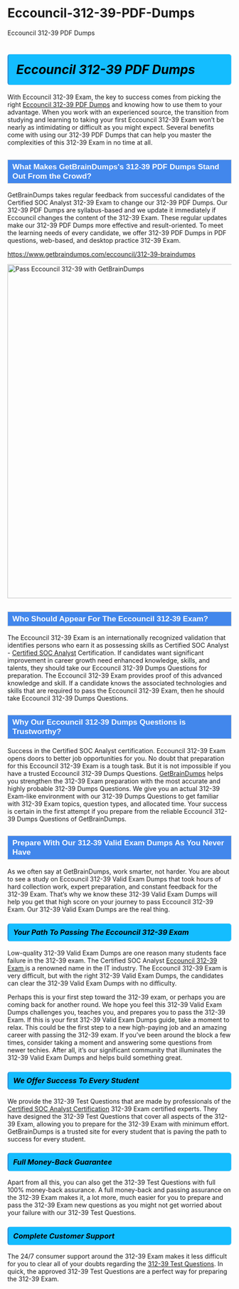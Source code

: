 # Eccouncil-312-39-PDF-Dumps
Eccouncil 312-39 PDF Dumps
<h1><strong><span style="display: block; color: #000000; background: #14BDFF; border: 0.5px solid #AED6F1; border-left: 3px solid #3498DB; padding: .6em; border-radius: 6px;">                     <em>Eccouncil 312-39 <span class="exam_variation">PDF Dumps</span> </em>                </span></strong>            </h1>                        <p>With Eccouncil 312-39 Exam, the key to success comes from picking the right <a href="https://www.getbraindumps.com/eccouncil/312-39-braindumps">Eccouncil 312-39 <span class="exam_variation">PDF Dumps</span></a> and             knowing how to use them to your advantage.             When you work with an experienced source, the transition from studying and learning to taking your first Eccouncil 312-39 Exam             won’t be nearly as intimidating or difficult as you might expect. Several benefits come with using our 312-39 <span class="exam_variation">PDF Dumps</span> that can             help you master the complexities of this 312-39 Exam in no time at all.</p>                        <h2 style="background: #4287ec; border: 1px solid #cccccc; padding: 5px 10px;">                <span style="color: #ffffff;">                    <span style="font-size: 11pt;">                        <span style="line-height: normal;">                            <span style="font-family: Calibri,sans-serif;">                                <strong>                                    <span style="font-size: 13.0pt;">What Makes GetBrainDumps's 312-39 <span class="exam_variation">PDF Dumps</span> Stand Out From the Crowd?</span>                                </strong>                            </span>                        </span>                    </span>                </span>            </h2>                        <p>GetBrainDumps takes regular feedback from successful candidates of the Certified SOC Analyst 312-39 Exam to change             our 312-39 <span class="exam_variation">PDF Dumps</span>. Our 312-39 <span class="exam_variation">PDF Dumps</span> are syllabus-based and we update it immediately if Eccouncil changes             the content of the 312-39 Exam.             These regular updates make our 312-39 <span class="exam_variation">PDF Dumps</span> more effective and result-oriented. To meet the learning needs of every candidate,             we offer 312-39 <span class="exam_variation">PDF Dumps</span> in PDF questions, web-based, and desktop practice 312-39 Exam.</p>                                    <p><a href="https://www.getbraindumps.com/eccouncil/312-39-braindumps">https://www.getbraindumps.com/eccouncil/312-39-braindumps</a></p>                        <p><a href="https://www.getbraindumps.com/"><img src="https://www.getbraindumps.com/images/get-updated-exam-questions-with-discount-getbraindumps.jpg" class="postImage" alt="Pass Eccouncil 312-39 with GetBrainDumps" width="750"></a></p>                                        <h2 style="background: #4287ec; border: 1px solid #cccccc; padding: 5px 10px;">                <span style="color: #ffffff;">                    <span style="font-size: 11pt;">                        <span style="line-height: normal;">                            <span style="font-family: Calibri,sans-serif;">                                <strong>                                    <span style="font-size: 13.0pt;">Who Should Appear For The Eccouncil 312-39 Exam?</span>                                </strong>                            </span>                        </span>                    </span>                </span>            </h2>                        <p>The Eccouncil 312-39 Exam is an internationally recognized validation that identifies persons who earn it as possessing skills as             Certified SOC Analyst - <a href="https://www.getbraindumps.com/eccouncil/312-39-braindumps">Certified SOC Analyst</a> Certification. If candidates want significant improvement in             career growth need enhanced knowledge, skills, and talents, they should take our Eccouncil 312-39 <span class="exam_variation2">Dumps Questions</span> for preparation.             The Eccouncil 312-39 Exam provides proof of this advanced knowledge and skill. If a candidate knows the associated technologies and skills             that are required to pass the Eccouncil 312-39 Exam, then he should take Eccouncil 312-39 <span class="exam_variation2">Dumps Questions</span>.</p>                        <h2 style="background: #4287ec; border: 1px solid #cccccc; padding: 5px 10px;">                <span style="color: #ffffff;">                    <span style="font-size: 11pt;">                        <span style="line-height: normal;">                            <span style="font-family: Calibri,sans-serif;">                                <strong>                                    <span style="font-size: 13.0pt;">Why Our Eccouncil 312-39 <span class="exam_variation2">Dumps Questions</span> is Trustworthy?</span>                                </strong>                            </span>                        </span>                    </span>                </span>            </h2>                        <p>Success in the Certified SOC Analyst certification. Eccouncil 312-39 Exam opens doors to better job opportunities for you.             No doubt that preparation for this Eccouncil 312-39 Exam is a tough task. But it is not impossible if you have a trusted Eccouncil 312-39 <span class="exam_variation2">Dumps Questions</span>.             <a href="https://www.getbraindumps.com/">GetBrainDumps</a> helps you strengthen the 312-39 Exam preparation with the most accurate and highly probable 312-39 <span class="exam_variation2">Dumps Questions</span>. We give you an             actual 312-39 Exam-like environment with our 312-39 <span class="exam_variation2">Dumps Questions</span> to get familiar with 312-39 Exam topics, question types, and allocated time.             Your success is certain in the first attempt if you prepare from the reliable Eccouncil 312-39 <span class="exam_variation2">Dumps Questions</span> of GetBrainDumps.</p>                        <h2 style="background: #4287ec; border: 1px solid #cccccc; padding: 5px 10px;">                <span style="color: #ffffff;">                    <span style="font-size: 11pt;">                        <span style="line-height: normal;">                            <span style="font-family: Calibri,sans-serif;">                                <strong>                                    <span style="font-size: 13.0pt;">Prepare With Our 312-39 <span class="exam_variation3">Valid Exam Dumps</span> As You Never Have</span>                                </strong>                            </span>                        </span>                    </span>                </span>            </h2>                        <p>As we often say at GetBrainDumps, work smarter, not harder. You are about to see a study on Eccouncil 312-39 <span class="exam_variation3">Valid Exam Dumps</span> that took hours of hard collection work,             expert preparation, and constant feedback for the 312-39 Exam. That’s why we know these 312-39 <span class="exam_variation3">Valid Exam Dumps</span> will help you get that high score on your             journey to pass Eccouncil 312-39 Exam. Our 312-39 <span class="exam_variation3">Valid Exam Dumps</span> are the real thing.</p>                        <h3>                <strong>                    <span style="display: block; color: #000000; background: #14BDFF; border: 0.5px solid #AED6F1; border-left: 3px solid #3498DB; padding: .6em; border-radius: 6px;">                        <em>Your Path To Passing The Eccouncil 312-39 Exam</em>                    </span>                </strong>            </h3>                        <p>Low-quality 312-39 <span class="exam_variation3">Valid Exam Dumps</span> are one reason many students face failure in the 312-39 exam. The Certified SOC Analyst <a href="https://www.getbraindumps.com/eccouncil-braindumps.html">Eccouncil 312-39 Exam </a>             is a renowned name in the IT industry. The Eccouncil 312-39 Exam is very difficult, but with the right 312-39 <span class="exam_variation3">Valid Exam Dumps</span>, the candidates can clear the             312-39 <span class="exam_variation3">Valid Exam Dumps</span> with no difficulty.</p>                        <p>Perhaps this is your first step toward the 312-39 exam, or perhaps you are coming back for another round. We hope you feel this             312-39 <span class="exam_variation3">Valid Exam Dumps</span> challenges you,             teaches you, and prepares you to pass the 312-39 Exam. If this is your first 312-39 <span class="exam_variation3">Valid Exam Dumps</span> guide, take a moment to relax. This could be the first step to             a new high-paying job and an amazing career with passing the 312-39 exam. If you’ve been around the block a few times, consider taking a moment and             answering some questions from newer techies. After all, it’s our significant community that illuminates the 312-39 <span class="exam_variation3">Valid Exam Dumps</span> and helps build something great.</p>                        <h3>                <strong>                    <span style="display: block; color: #000000; background: #14BDFF; border: 0.5px solid #AED6F1; border-left: 3px solid #3498DB; padding: .6em; border-radius: 6px;">                        <em>We Offer Success To Every Student</em>                    </span>                </strong>            </h3>                        <p>We provide the 312-39 <span class="exam_variation4">Test Questions</span> that are made by professionals of the <a href="https://www.getbraindumps.com/eccouncil/certified-soc-analyst-braindumps.html">Certified SOC Analyst Certification</a> 312-39 Exam certified experts.             They have designed the 312-39 <span class="exam_variation4">Test Questions</span> that cover all aspects of the 312-39 Exam, allowing you to prepare for the            312-39 Exam with minimum effort.             GetBrainDumps is a trusted site for every student that is paving the path to success for every student.</p>                        <h3>                <strong>                    <span style="display: block; color: #000000; background: #14BDFF; border: 0.5px solid #AED6F1; border-left: 3px solid #3498DB; padding: .6em; border-radius: 6px;">                        <em>Full Money-Back Guarantee</em>                    </span>                </strong>            </h3>                        <p>Apart from all this, you can also get the 312-39 <span class="exam_variation4">Test Questions</span> with full 100% money-back assurance. A full money-back and passing assurance on             the 312-39 Exam makes it,             a lot more, much easier for you to prepare and pass the 312-39 Exam new questions as you might             not get worried about your failure with our 312-39 <span class="exam_variation4">Test Questions</span>.</p>                                    <h3>                <strong>                    <span style="display: block; color: #000000; background: #14BDFF; border: 0.5px solid #AED6F1; border-left: 3px solid #3498DB; padding: .6em; border-radius: 6px;">                        <em>Complete Customer Support</em>                    </span>                </strong>            </h3>                        <p>The 24/7 consumer support around the 312-39 Exam makes it less difficult for you to clear all of your doubts regarding the <a href="https://www.getbraindumps.com/eccouncil/312-39-braindumps">312-39 <span class="exam_variation4">Test Questions</span></a>. In quick,             the approved 312-39 <span class="exam_variation4">Test Questions</span> are a perfect way for preparing the 312-39 Exam.</p>                    
